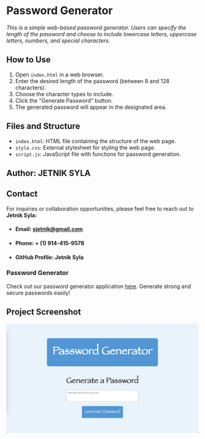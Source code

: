 # Password Generator

*This is a simple web-based password generator. Users can specify the length of the password and choose to include lowercase letters, uppercase letters, numbers, and special characters.*

## How to Use

1. Open `index.html` in a web browser.
2. Enter the desired length of the password (between 8 and 128 characters).
3. Choose the character types to include.
4. Click the "Generate Password" button.
5. The generated password will appear in the designated area.

## Files and Structure

- `index.html`: HTML file containing the structure of the web page.
- `style.css`: External stylesheet for styling the web page.
- `script.js`: JavaScript file with functions for password generation.

## Author:  **JETNIK SYLA**   

## Contact

For inquiries or collaboration opportunities, please feel free to reach out to **Jetnik Syla:**

* #### **Email:** sjetnik@gmail.com

* #### **Phone:** + (1) 914-415-9578

* #### **GitHub Profile:** Jetnik Syla

### Password Generator

Check out our password generator application [here](https://jetniksyla.github.io/Password-Generator-JS/). Generate strong and secure passwords easily!

## Project Screenshot

![!\[Alt text\](password_generator.jpg)](assets/password_generator.jpg)